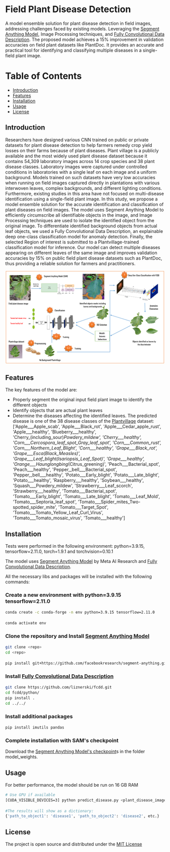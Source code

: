 # Field Plant Disease Detection

A model ensemble solution for plant disease detection in field images, addressing challenges faced by existing models. Leveraging the [Segment Anything Model](https://github.com/facebookresearch/segment-anything), Image Processing techniques, and [Fully Convolutional Data Description](https://github.com/liznerski/fcdd). The proposed model achieves a 15% improvement in validation accuracies on field plant datasets like PlantDoc. It provides an accurate and practical tool for identifying and classifying multiple diseases in a single-field plant image.

# Table of Contents

- [Introduction](#introduction)
- [Features](#features)
- [Installation](#installation)
- [Usage](#usage)
- [License](#license)

## Introduction

Researchers have designed various CNN trained on public or private datasets for plant disease detection to help farmers remedy crop yield losses on their farms because of plant diseases. Plant village is a publicly available and the most widely used plant disease dataset because it contains 54,309 laboratory images across 14 crop species and 38 plant disease classes. Laboratory images were captured under controlled conditions in laboratories with a single leaf on each image and a uniform background. Models trained on such datasets have very low accuracies when running on field images captured directly in plantations with various interwoven leaves, complex backgrounds, and different lighting conditions. Furthermore, existing studies in this area have not focused on multi-disease identification using a single-field plant image. In this study, we propose a model ensemble solution for the accurate identification and classification of plant diseases on field images. The model uses Segment Anything Model to efficiently circumscribe all identifiable objects in the image, and Image Processing techniques are used to isolate the identified object from the original image. To differentiate identified background objects from actual leaf objects, we used a Fully Convolutional Data Description, an explainable deep one-class classification model for anomaly detection. Finally, the selected Region of interest is submitted to a Plantvillage-trained classification model for inference. Our model can detect multiple diseases appearing on different leaves of the same image and improves validation accuracies by 15\% on public field plant disease datasets such as PlantDoc, thus providing a reliable solution for farmers and practitioners.

![Model Workflow](https://github.com/emmanuelmoupojou2/Field_Plant_Disease_Detection/blob/main/moupo25.PNG)

## Features

The key features of the model are:

- Properly segment the original input field plant image to identify the different objects
- Identify objects that are actual plant leaves
- Determine the diseases affecting the identified leaves. The predicted disease is one of the 38 disease classes of the [Plantvillage](https://github.com/gabrieldgf4/PlantVillage-Dataset) dataset: ['Apple___Apple_scab', 'Apple___Black_rot', 'Apple___Cedar_apple_rust', 'Apple___healthy',
                   'Blueberry___healthy', 'Cherry_(including_sour)___Powdery_mildew', 'Cherry___healthy',
                   'Corn___Cercospora_leaf_spot_Gray_leaf_spot', 'Corn___Common_rust', 'Corn___Northern_Leaf_Blight',
                   'Corn___healthy', 'Grape___Black_rot', 'Grape___Esca_(Black_Measles)',
                   'Grape___Leaf_blight_(Isariopsis_Leaf_Spot)', 'Grape___healthy',
                   'Orange___Haunglongbing_(Citrus_greening)', 'Peach___Bacterial_spot', 'Peach___healthy',
                   'Pepper,_bell___Bacterial_spot', 'Pepper,_bell___healthy', 'Potato___Early_blight',
                   'Potato___Late_blight', 'Potato___healthy', 'Raspberry___healthy', 'Soybean___healthy',
                   'Squash___Powdery_mildew', 'Strawberry___Leaf_scorch', 'Strawberry___healthy',
                   'Tomato___Bacterial_spot', 'Tomato___Early_blight', 'Tomato___Late_blight', 'Tomato___Leaf_Mold',
                   'Tomato___Septoria_leaf_spot', 'Tomato___Spider_mites_Two-spotted_spider_mite',
                   'Tomato___Target_Spot', 'Tomato___Tomato_Yellow_Leaf_Curl_Virus', 'Tomato___Tomato_mosaic_virus',
                   'Tomato___healthy']

## Installation

Tests were performed in the following environment: python=3.9.15, tensorflow=2.11.0, torch=1.9.1 and torchvision=0.10.1

The model uses [Segment Anything Model](https://github.com/facebookresearch/segment-anything) by Meta AI Research and [Fully Convolutional Data Description](https://github.com/liznerski/fcdd).

All the necessary libs and packages will be installed with the following commands:


### Create a new environment <env> with python=3.9.15 tensorflow=2.11.0 
```bash
conda create -c conda-forge -n env python=3.9.15 tensorflow=2.11.0

conda activate env
```

### Clone the repository and Install [Segment Anything Model](https://github.com/facebookresearch/segment-anything)
```bash
git clone <repo>
cd <repo>

pip install git+https://github.com/facebookresearch/segment-anything.git
```

### Install [Fully Convolutional Data Description](https://github.com/liznerski/fcdd)
```bash
git clone https://github.com/liznerski/fcdd.git
cd fcdd/python/
pip install .
cd ../../
```

### Install additional packages
```bash
pip install imutils pandas
```

### Complete installation with SAM's checkpoint

Download the [Segment Anything Model's checkpoint](https://dl.fbaipublicfiles.com/segment_anything/sam_vit_h_4b8939.pth)s in the folder model_weights.

## Usage

For better performance, the model should be run on 16 GB RAM
```bash
# Use GPU if available
[CUDA_VISIBLE_DEVICES=3] python predict_disease.py <plant_disease_image_path> <number_objects>

#The results will show as a dictionary:
{'path_to_object1': 'disease1', 'path_to_object2': 'disease2', etc.}
```
## License

The project is open source and distributed under the [MIT License](https://chat.openai.com/c/LICENSE)
